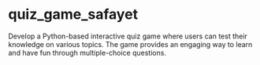 # quiz_game_safayet
Develop a Python-based interactive quiz game where users can test their knowledge on various topics. The game provides an engaging way to learn and have fun through multiple-choice questions.

